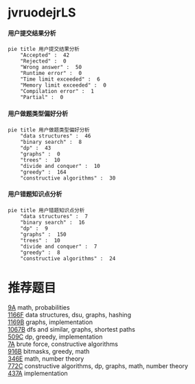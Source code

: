 # jvruodejrLS

<!-- tabs:start -->



#### **用户提交结果分析**

```mermaid
pie title 用户提交结果分析
    "Accepted" :  42
    "Rejected" :  0
    "Wrong answer" :  50
    "Runtime error" :  0
    "Time limit exceeded" :  6
    "Memory limit exceeded" :  0
    "Compilation error" :  1
    "Partial" :  0
```

#### **用户做题类型偏好分析**

```mermaid
pie title 用户做题类型偏好分析
    "data structures" :  46
    "binary search" :  8
    "dp" :  43
    "graphs" :  0
    "trees" :  10
    "divide and conquer" :  10
    "greedy" :  164
    "constructive algorithms" :  30
```
#### **用户错题知识点分析**

```mermaid
pie title 用户错题知识点分析
    "data structures" :  7
    "binary search" :  16
    "dp" :  9
    "graphs" :  150
    "trees" :  10
    "divide and conquer" :  7
    "greedy" :  8
    "constructive algorithms" :  24
```



<!-- tabs:end -->
# 推荐题目
[9A](https://codeforces.com/contest/9/problem/A)		math,
                        probabilities		  
[1166F](https://codeforces.com/contest/1166/problem/F)		data structures,
                        dsu,
                        graphs,
                        hashing		  
[1169B](https://codeforces.com/contest/1169/problem/B)		graphs,
                        implementation		  
[1067B](https://codeforces.com/contest/1067/problem/B)		dfs and similar,
                        graphs,
                        shortest paths		  
[509C](https://codeforces.com/contest/509/problem/C)		dp,
                        greedy,
                        implementation		  
[7A](https://codeforces.com/contest/7/problem/A)		brute force,
                        constructive algorithms		  
[916B](https://codeforces.com/contest/916/problem/B)		bitmasks,
                        greedy,
                        math		  
[346E](https://codeforces.com/contest/346/problem/E)		math,
                        number theory		  
[772C](https://codeforces.com/contest/772/problem/C)		constructive algorithms,
                        dp,
                        graphs,
                        math,
                        number theory		  
[437A](https://codeforces.com/contest/437/problem/A)		implementation		  

